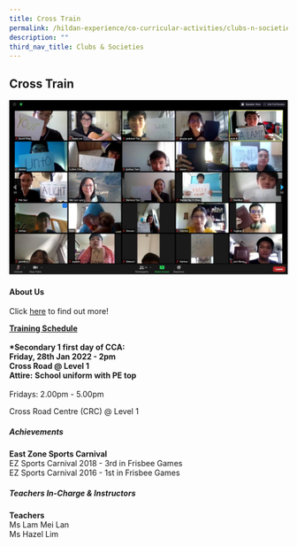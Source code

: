 ```yaml
---
title: Cross Train
permalink: /hildan-experience/co-curricular-activities/clubs-n-societies/cross-train/
description: ""
third_nav_title: Clubs & Societies
---
```

Cross Train
-----------

![](/images/CCA/Cross%20Train.jpg)


#### About Us

Click [here](/files/CCA/E-poster%20for%20Sec%201%20recruitment%20crosstrain.pdf) to find out more!

**<u>Training Schedule</u>**<br><br>
**\*Secondary 1 first day of CCA:**  
**Friday, 28th Jan 2022 - 2pm  
Cross Road @ Level 1**<br>
**Attire:** **School uniform with PE top**<br><br>
Fridays: 2.00pm - 5.00pm  
  

Cross Road Centre (CRC) @ Level 1


##### Achievements

**East Zone Sports Carnival**<br>
EZ Sports Carnival 2018 - 3rd in Frisbee Games  
EZ Sports Carnival 2016 - 1st in Frisbee Games

#####  Teachers In-Charge & Instructors

**Teachers**  
Ms Lam Mei Lan  
Ms Hazel Lim
